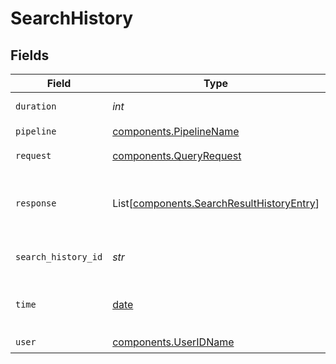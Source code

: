 # SearchHistory


## Fields

| Field                                                                                        | Type                                                                                         | Required                                                                                     | Description                                                                                  |
| -------------------------------------------------------------------------------------------- | -------------------------------------------------------------------------------------------- | -------------------------------------------------------------------------------------------- | -------------------------------------------------------------------------------------------- |
| `duration`                                                                                   | *int*                                                                                        | :heavy_check_mark:                                                                           | Duration in ms.                                                                              |
| `pipeline`                                                                                   | [components.PipelineName](../../models/shared/pipelinename.md)                               | :heavy_check_mark:                                                                           | N/A                                                                                          |
| `request`                                                                                    | [components.QueryRequest](../../models/shared/queryrequest.md)                               | :heavy_check_mark:                                                                           | Query request                                                                                |
| `response`                                                                                   | List[[components.SearchResultHistoryEntry](../../models/shared/searchresulthistoryentry.md)] | :heavy_check_mark:                                                                           | Response list from Haystack open source                                                      |
| `search_history_id`                                                                          | *str*                                                                                        | :heavy_check_mark:                                                                           | Unique identifier of the search                                                              |
| `time`                                                                                       | [date](https://docs.python.org/3/library/datetime.html#date-objects)                         | :heavy_check_mark:                                                                           | Timestamp when the query was sent                                                            |
| `user`                                                                                       | [components.UserIDName](../../models/shared/useridname.md)                                   | :heavy_check_mark:                                                                           | N/A                                                                                          |